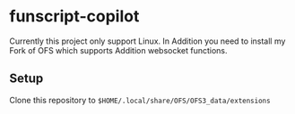# funscript-copilot

Currently this project only support Linux. In Addition you need to install my Fork of OFS which supports Addition websocket functions.

## Setup

Clone this repository to `$HOME/.local/share/OFS/OFS3_data/extensions`
